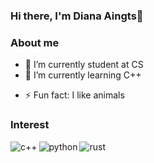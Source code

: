 ### Hi there, I'm Diana Aingts👋

<!--
**juldiana/juldiana** is a ✨ _special_ ✨ repository because its `README.md` (this file) appears on your GitHub profile.

Here are some ideas to get you started:
-->

### About me
- 🔭 I’m currently student at CS
- 🌱 I’m currently learning C++
<!--- 👯 I’m looking to collaborate on ...
- 🤔 I’m looking for help with ...
- 💬 Ask me about ...
- 📫 How to reach me: ...
- 😄 Pronouns: ...-->
- ⚡ Fun fact: I like animals

### Interest

<img align="left" alt="c++" src="https://img.shields.io/badge/C%2B%2B-00599C?style=for-the-badge&logo=c%2B%2B&logoColor=white"/>
<img align="left" alt="python" src="https://img.shields.io/badge/Python-FFD43B?style=for-the-badge&logo=python&logoColor=blue"/>
<img align="left" alt="rust" src="https://img.shields.io/badge/Rust-black?style=for-the-badge&logo=rust&logoColor=#E57324"/>
